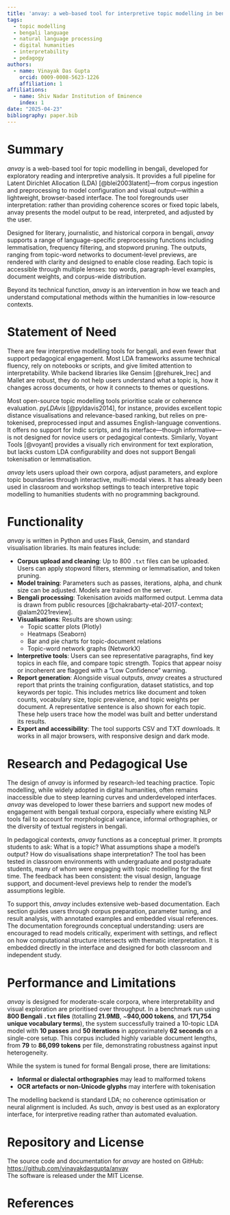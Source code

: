 ```yaml
---
title: 'anvay: a web-based tool for interpretive topic modelling in bengali'
tags:
  - topic modelling
  - bengali language
  - natural language processing
  - digital humanities
  - interpretability
  - pedagogy
authors:
  - name: Vinayak Das Gupta
    orcid: 0009-0008-5623-1226
    affiliation: 1
affiliations:
  - name: Shiv Nadar Institution of Eminence
    index: 1
date: "2025-04-23"
bibliography: paper.bib
---
```


# Summary

*anvay* is a web-based tool for topic modelling in bengali, developed for exploratory reading and interpretive analysis. It provides a full pipeline for Latent Dirichlet Allocation (LDA) [@blei2003latent]—from corpus ingestion and preprocessing to model configuration and visual output—within a lightweight, browser-based interface. The tool foregrounds user interpretation: rather than providing coherence scores or fixed topic labels, anvay presents the model output to be read, interpreted, and adjusted by the user.

Designed for literary, journalistic, and historical corpora in bengali, *anvay* supports a range of language-specific preprocessing functions including lemmatisation, frequency filtering, and stopword pruning. The outputs, ranging from topic-word networks to document-level previews, are rendered with clarity and designed to enable close reading. Each topic is accessible through multiple lenses: top words, paragraph-level examples, document weights, and corpus-wide distribution.

Beyond its technical function, *anvay* is an intervention in how we teach and understand computational methods within the humanities in low-resource contexts. 

# Statement of Need

There are few interpretive modelling tools for bengali, and even fewer that support pedagogical engagement. Most LDA frameworks assume technical fluency, rely on notebooks or scripts, and give limited attention to interpretability. While backend libraries like Gensim [@rehurek_lrec] and Mallet are robust, they do not help users understand what a topic is, how it changes across documents, or how it connects to themes or questions.

Most open-source topic modelling tools prioritise scale or coherence evaluation. *pyLDAvis* [@pyldavis2014], for instance, provides excellent topic distance visualisations and relevance-based ranking, but relies on pre-tokenised, preprocessed input and assumes English-language conventions. It offers no support for Indic scripts, and its interface—though informative—is not designed for novice users or pedagogical contexts. Similarly, Voyant Tools [@voyant] provides a visually rich environment for text exploration, but lacks custom LDA configurability and does not support Bengali tokenisation or lemmatisation.

*anvay* lets users upload their own corpora, adjust parameters, and explore topic boundaries through interactive, multi-modal views. It has already been used in classroom and workshop settings to teach interpretive topic modelling to humanities students with no programming background.

# Functionality

*anvay* is written in Python and uses Flask, Gensim, and standard visualisation libraries. Its main features include:

- **Corpus upload and cleaning**: Up to 800 `.txt` files can be uploaded. Users can apply stopword filters, stemming or lemmatisation, and token pruning.
- **Model training**: Parameters such as passes, iterations, alpha, and chunk size can be adjusted. Models are trained on the server.
- **Bengali processing**: Tokenisation avoids malformed output. Lemma data is drawn from public resources [@chakrabarty-etal-2017-context; @alam2021review].
- **Visualisations**: Results are shown using:
  - Topic scatter plots (Plotly)
  - Heatmaps (Seaborn)
  - Bar and pie charts for topic-document relations
  - Topic-word network graphs (NetworkX)
- **Interpretive tools**: Users can see representative paragraphs, find key topics in each file, and compare topic strength. Topics that appear noisy or incoherent are flagged with a “Low Confidence” warning.
- **Report generation**: Alongside visual outputs, *anvay* creates a structured report that prints the training configuration, dataset statistics, and top keywords per topic. This includes metrics like document and token counts, vocabulary size, topic prevalence, and topic weights per document. A representative sentence is also shown for each topic. These help users trace how the model was built and better understand its results.
- **Export and accessibility**: The tool supports CSV and TXT downloads. It works in all major browsers, with responsive design and dark mode.

# Research and Pedagogical Use

The design of *anvay* is informed by research-led teaching practice. Topic modelling, while widely adopted in digital humanities, often remains inaccessible due to steep learning curves and underdeveloped interfaces. *anvay* was developed to lower these barriers and support new modes of engagement with bengali textual corpora, especially where existing NLP tools fail to account for morphological variance, informal orthographies, or the diversity of textual registers in bengali.

In pedagogical contexts, *anvay* functions as a conceptual primer. It prompts students to ask: What is a topic? What assumptions shape a model’s output? How do visualisations shape interpretation? The tool has been tested in classroom environments with undergraduate and postgraduate students, many of whom were engaging with topic modelling for the first time. The feedback has been consistent: the visual design, language support, and document-level previews help to render the model’s assumptions legible.

To support this, *anvay* includes extensive web-based documentation. Each section guides users through corpus preparation, parameter tuning, and result analysis, with annotated examples and embedded visual references. The documentation foregrounds conceptual understanding: users are encouraged to read models critically, experiment with settings, and reflect on how computational structure intersects with thematic interpretation. It is embedded directly in the interface and designed for both classroom and independent study.

# Performance and Limitations

*anvay* is designed for moderate-scale corpora, where interpretability and visual exploration are prioritised over throughput. In a benchmark run using **800 Bengali `.txt` files** (totalling **21.9MB**, ~**940,000 tokens**, and **171,754 unique vocabulary terms**), the system successfully trained a 10-topic LDA model with **10 passes** and **50 iterations** in approximately **62 seconds** on a single-core setup. This corpus included highly variable document lengths, from **79** to **86,099 tokens** per file, demonstrating robustness against input heterogeneity.

While the system is tuned for formal Bengali prose, there are limitations:
- **Informal or dialectal orthographies** may lead to malformed tokens
- **OCR artefacts or non-Unicode glyphs** may interfere with tokenisation

The modelling backend is standard LDA; no coherence optimisation or neural alignment is included. As such, *anvay* is best used as an exploratory interface, for interpretive reading rather than automated evaluation.

# Repository and License

The source code and documentation for *anvay* are hosted on GitHub: https://github.com/vinayakdasgupta/anvay  
The software is released under the MIT License.

# References
